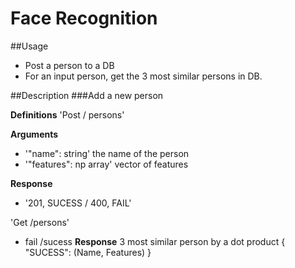 # Face Recognition

##Usage
- Post a person to a DB
- For an input person, get the 3 most similar persons in DB.

##Description
###Add a new person

**Definitions**
'Post / persons'

**Arguments**
- '"name": string' the name of the person
- '"features": np array' vector of features

**Response**
- '201, SUCESS / 400, FAIL'

'Get /persons' 
- fail /sucess 
**Response**
3 most similar person by a dot product 
{
  "SUCESS": (Name, Features)
}



